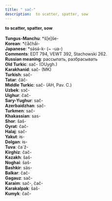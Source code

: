 ```yaml
---
title: " sač-"
description:  to scatter, spatter, sow
---
```

<p data-pagefind-weight="0.5">
<strong> to scatter, spatter, sow</strong><br><br>
<strong>Tungus-Manchu</strong>:  *š[e]še-<br>
<strong>Korean</strong>:  *čằčhắi-<br>
<strong>Japanese</strong>:  *sǝ́sǝ́-k- (~ -ua-)<br>
<strong>Comments</strong>:  EDT 794, VEWT 392, Stachowski 262.<br>
<strong>Russian meaning</strong>:  рассыпать, разбрасывать<br>
<strong>Old Turkic</strong>:  sač- (OUygh.)<br>
<strong>Karakhanid</strong>:  sač- (MK)<br>
<strong>Turkish</strong>:  sač-<br>
<strong>Tatar</strong>:  čäč-<br>
<strong>Middle Turkic</strong>:  sač- (AH, Pav. C.)<br>
<strong>Uzbek</strong>:  sɔč-<br>
<strong>Uighur</strong>:  čač-<br>
<strong>Sary-Yughur</strong>:  sač-<br>
<strong>Azerbaidzhan</strong>:  sač-<br>
<strong>Turkmen</strong>:  sač-<br>
<strong>Khakassian</strong>:  sas-<br>
<strong>Shor</strong>:  šaš-<br>
<strong>Oyrat</strong>:  čač-<br>
<strong>Halaj</strong>:  sač-<br>
<strong>Yakut</strong>:  ɨs-<br>
<strong>Dolgan</strong>:  ɨs-<br>
<strong>Tuva</strong>:  ča`ž-<br>
<strong>Kirghiz</strong>:  čač-<br>
<strong>Kazakh</strong>:  šaš-<br>
<strong>Noghai</strong>:  šaš-<br>
<strong>Bashkir</strong>:  säs-<br>
<strong>Balkar</strong>:  čač-<br>
<strong>Gagauz</strong>:  sač-<br>
<strong>Karaim</strong>:  sač-, čač-<br>
<strong>Karakalpak</strong>:  šaš-<br>
<strong>Kumyk</strong>:  čač-<br>

</p>
